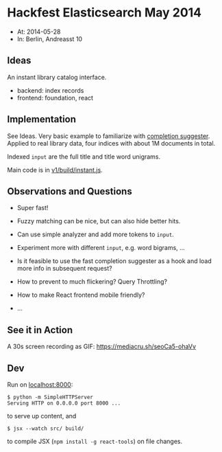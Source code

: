 Hackfest Elasticsearch May 2014
===============================

* At: 2014-05-28
* In: Berlin, Andreasst 10


Ideas
-----

An instant library catalog interface.

* backend: index records
* frontend: foundation, react


Implementation
--------------

See Ideas. Very basic example to familiarize with [completion suggester](http://www.elasticsearch.org/guide/en/elasticsearch/reference/current/search-suggesters-completion.html).
Applied to real library data, four indices with about 1M documents in total.

Indexed `input` are the full title and title word unigrams.

Main code is in [v1/build/instant.js](https://github.com/miku/elasticsearch-hackfest-2014-05-28/blob/master/v1/build/instant.js).


Observations and Questions
--------------------------

* Super fast!
* Fuzzy matching can be nice, but can also hide better hits.
* Can use simple analyzer and add more tokens to `input`.
* Experiment more with different `input`, e.g. word bigrams, ...

* Is it feasible to use the fast completion suggester as a hook and load more info in subsequent request?
* How to prevent to much flickering? Query Throttling?
* How to make React frontend mobile friendly?
* ...


See it in Action
----------------

A 30s screen recording as GIF: https://mediacru.sh/seoCa5-ohaVv

Dev
---

Run on [localhost:8000](http://localhost:8000):

    $ python -m SimpleHTTPServer
    Serving HTTP on 0.0.0.0 port 8000 ...

to serve up content, and

    $ jsx --watch src/ build/

to compile JSX (`npm install -g react-tools`) on file changes.
